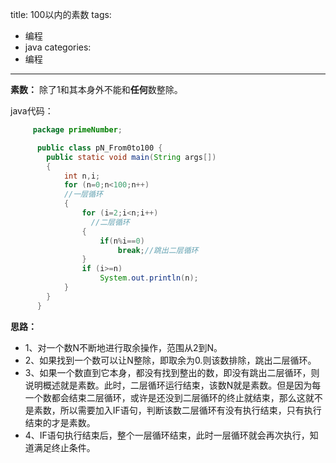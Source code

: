 title: 100以内的素数
tags:
- 编程
- java
categories:
- 编程
---

**素数：** 除了1和其本身外不能和**任何**数整除。

java代码：
```java
     package primeNumber;

      public class pN_From0to100 {
      	public static void main(String args[])
      	{
      		int n,i;
      		for (n=0;n<100;n++)
      		//一层循环
      		{
      			for (i=2;i<n;i++)
      			  //二层循环
      			{
      				if(n%i==0)
      					break;//跳出二层循环
      			}
      			if (i>=n)
      				System.out.println(n);
      		}
      	}
      }
```

**思路：**
- 1、对一个数N不断地进行取余操作，范围从2到N。
- 2、如果找到一个数可以让N整除，即取余为0.则该数排除，跳出二层循环。
- 3、如果一个数直到它本身，都没有找到整出的数，即没有跳出二层循环，则说明概述就是素数。此时，二层循环运行结束，该数N就是素数。但是因为每一个数都会结束二层循环，或许是还没到二层循环的终止就结束，那么这就不是素数，所以需要加入IF语句，判断该数二层循环有没有执行结束，只有执行结束的才是素数。
- 4、IF语句执行结束后，整个一层循环结束，此时一层循环就会再次执行，知道满足终止条件。
